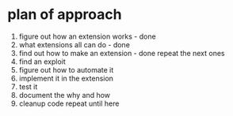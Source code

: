 # plan of approach

01. figure out how an extension works   - done
02. what extensions all can do          - done
03. find out how to make an extension   - done
    repeat the next ones
04. find an exploit
05. figure out how to automate it
06. implement it in the extension
07. test it
08. document the why and how
09. cleanup code
    repeat until here
